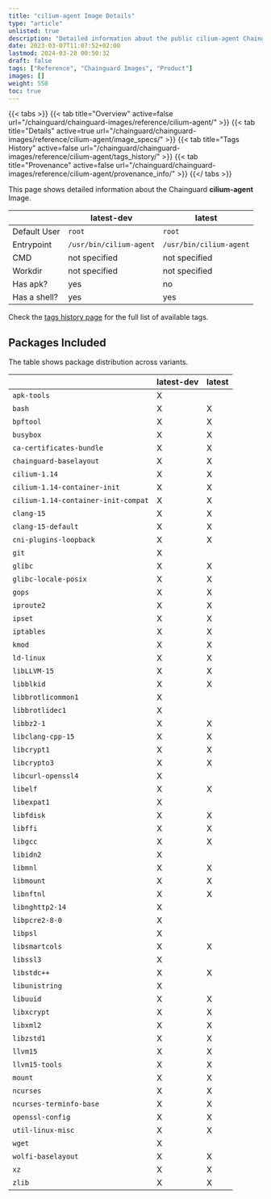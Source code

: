 ```yaml
---
title: "cilium-agent Image Details"
type: "article"
unlisted: true
description: "Detailed information about the public cilium-agent Chainguard Image."
date: 2023-03-07T11:07:52+02:00
lastmod: 2024-03-28 00:50:32
draft: false
tags: ["Reference", "Chainguard Images", "Product"]
images: []
weight: 550
toc: true
---
```


{{< tabs >}}
{{< tab title="Overview" active=false url="/chainguard/chainguard-images/reference/cilium-agent/" >}}
{{< tab title="Details" active=true url="/chainguard/chainguard-images/reference/cilium-agent/image_specs/" >}}
{{< tab title="Tags History" active=false url="/chainguard/chainguard-images/reference/cilium-agent/tags_history/" >}}
{{< tab title="Provenance" active=false url="/chainguard/chainguard-images/reference/cilium-agent/provenance_info/" >}}
{{</ tabs >}}

This page shows detailed information about the Chainguard **cilium-agent** Image.

|              | latest-dev              | latest                  |
|--------------|-------------------------|-------------------------|
| Default User | `root`                  | `root`                  |
| Entrypoint   | `/usr/bin/cilium-agent` | `/usr/bin/cilium-agent` |
| CMD          | not specified           | not specified           |
| Workdir      | not specified           | not specified           |
| Has apk?     | yes                     | no                      |
| Has a shell? | yes                     | yes                     |

Check the [tags history page](/chainguard/chainguard-images/reference/cilium-agent/tags_history/) for the full list of available tags.

## Packages Included
The table shows package distribution across variants.

|                                     | latest-dev | latest |
|-------------------------------------|------------|--------|
| `apk-tools`                         | X          |        |
| `bash`                              | X          | X      |
| `bpftool`                           | X          | X      |
| `busybox`                           | X          | X      |
| `ca-certificates-bundle`            | X          | X      |
| `chainguard-baselayout`             | X          | X      |
| `cilium-1.14`                       | X          | X      |
| `cilium-1.14-container-init`        | X          | X      |
| `cilium-1.14-container-init-compat` | X          | X      |
| `clang-15`                          | X          | X      |
| `clang-15-default`                  | X          | X      |
| `cni-plugins-loopback`              | X          | X      |
| `git`                               | X          |        |
| `glibc`                             | X          | X      |
| `glibc-locale-posix`                | X          | X      |
| `gops`                              | X          | X      |
| `iproute2`                          | X          | X      |
| `ipset`                             | X          | X      |
| `iptables`                          | X          | X      |
| `kmod`                              | X          | X      |
| `ld-linux`                          | X          | X      |
| `libLLVM-15`                        | X          | X      |
| `libblkid`                          | X          | X      |
| `libbrotlicommon1`                  | X          |        |
| `libbrotlidec1`                     | X          |        |
| `libbz2-1`                          | X          | X      |
| `libclang-cpp-15`                   | X          | X      |
| `libcrypt1`                         | X          | X      |
| `libcrypto3`                        | X          | X      |
| `libcurl-openssl4`                  | X          |        |
| `libelf`                            | X          | X      |
| `libexpat1`                         | X          |        |
| `libfdisk`                          | X          | X      |
| `libffi`                            | X          | X      |
| `libgcc`                            | X          | X      |
| `libidn2`                           | X          |        |
| `libmnl`                            | X          | X      |
| `libmount`                          | X          | X      |
| `libnftnl`                          | X          | X      |
| `libnghttp2-14`                     | X          |        |
| `libpcre2-8-0`                      | X          |        |
| `libpsl`                            | X          |        |
| `libsmartcols`                      | X          | X      |
| `libssl3`                           | X          |        |
| `libstdc++`                         | X          | X      |
| `libunistring`                      | X          |        |
| `libuuid`                           | X          | X      |
| `libxcrypt`                         | X          | X      |
| `libxml2`                           | X          | X      |
| `libzstd1`                          | X          | X      |
| `llvm15`                            | X          | X      |
| `llvm15-tools`                      | X          | X      |
| `mount`                             | X          | X      |
| `ncurses`                           | X          | X      |
| `ncurses-terminfo-base`             | X          | X      |
| `openssl-config`                    | X          | X      |
| `util-linux-misc`                   | X          | X      |
| `wget`                              | X          |        |
| `wolfi-baselayout`                  | X          | X      |
| `xz`                                | X          | X      |
| `zlib`                              | X          | X      |

